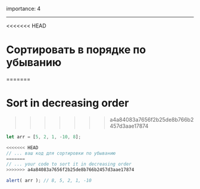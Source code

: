 importance: 4

---

<<<<<<< HEAD
# Сортировать в порядке по убыванию
=======
# Sort in decreasing order
>>>>>>> a4a84083a7656f2b25de8b766b2457d3aae17874

```js
let arr = [5, 2, 1, -10, 8];

<<<<<<< HEAD
// ... ваш код для сортировки по убыванию
=======
// ... your code to sort it in decreasing order
>>>>>>> a4a84083a7656f2b25de8b766b2457d3aae17874

alert( arr ); // 8, 5, 2, 1, -10
```

